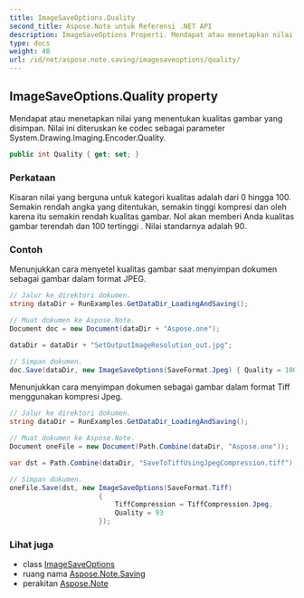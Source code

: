 ```yaml
---
title: ImageSaveOptions.Quality
second_title: Aspose.Note untuk Referensi .NET API
description: ImageSaveOptions Properti. Mendapat atau menetapkan nilai yang menentukan kualitas gambar yang disimpan. Nilai ini diteruskan ke codec sebagai parameter System.Drawing.Imaging.Encoder.Quality.
type: docs
weight: 40
url: /id/net/aspose.note.saving/imagesaveoptions/quality/
---
```

## ImageSaveOptions.Quality property

Mendapat atau menetapkan nilai yang menentukan kualitas gambar yang disimpan. Nilai ini diteruskan ke codec sebagai parameter System.Drawing.Imaging.Encoder.Quality.

```csharp
public int Quality { get; set; }
```

### Perkataan

Kisaran nilai yang berguna untuk kategori kualitas adalah dari 0 hingga 100. Semakin rendah angka yang ditentukan, semakin tinggi kompresi dan oleh karena itu semakin rendah kualitas gambar. Nol akan memberi Anda kualitas gambar terendah dan 100 tertinggi . Nilai standarnya adalah 90.

### Contoh

Menunjukkan cara menyetel kualitas gambar saat menyimpan dokumen sebagai gambar dalam format JPEG.

```csharp
// Jalur ke direktori dokumen.
string dataDir = RunExamples.GetDataDir_LoadingAndSaving();

// Muat dokumen ke Aspose.Note.
Document doc = new Document(dataDir + "Aspose.one");

dataDir = dataDir + "SetOutputImageResolution_out.jpg";

// Simpan dokumen.
doc.Save(dataDir, new ImageSaveOptions(SaveFormat.Jpeg) { Quality = 100 });
```

Menunjukkan cara menyimpan dokumen sebagai gambar dalam format Tiff menggunakan kompresi Jpeg.

```csharp
// Jalur ke direktori dokumen.
string dataDir = RunExamples.GetDataDir_LoadingAndSaving();

// Muat dokumen ke Aspose.Note.
Document oneFile = new Document(Path.Combine(dataDir, "Aspose.one"));

var dst = Path.Combine(dataDir, "SaveToTiffUsingJpegCompression.tiff");

// Simpan dokumen.
oneFile.Save(dst, new ImageSaveOptions(SaveFormat.Tiff)
                      {
                          TiffCompression = TiffCompression.Jpeg,
                          Quality = 93
                      });
```

### Lihat juga

* class [ImageSaveOptions](../)
* ruang nama [Aspose.Note.Saving](../../imagesaveoptions/)
* perakitan [Aspose.Note](../../../)


